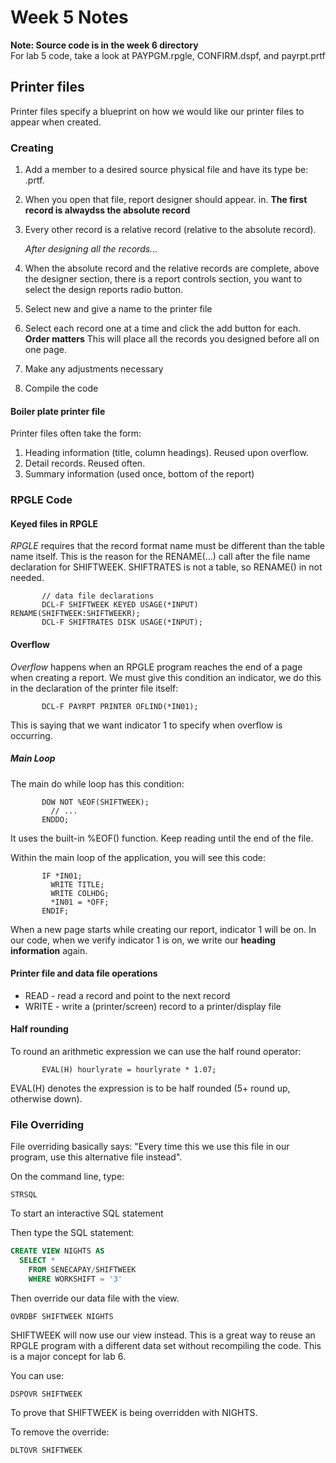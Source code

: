 # Week 5 Notes

**Note: Source code is in the week 6 directory**  
For lab 5 code, take a look at PAYPGM.rpgle, CONFIRM.dspf, and payrpt.prtf

## Printer files

Printer files specify a blueprint on how we would like our printer
files to appear when created.

### Creating

1. Add a member to a desired source physical file and have its type be: .prtf.
2. When you open that file, report designer should appear.
   in. **The first record is alwaydss the absolute record**
3. Every other record is a relative record (relative to the absolute record).

   _After designing all the records..._

4. When the absolute record and the relative records are complete, above the
   designer section, there is a report controls section, you want to select the
   design reports radio button.
5. Select new and give a name to the printer file
6. Select each record one at a time and click the add button for each. **Order
   matters** This will place all the records you designed before all on one
   page.
7. Make any adjustments necessary
8. Compile the code

#### Boiler plate printer file

Printer files often take the form:

1. Heading information (title, column headings). Reused upon overflow.
2. Detail records. Reused often.
3. Summary information (used once, bottom of the report)

### RPGLE Code

#### Keyed files in RPGLE

_RPGLE_ requires that the record format name must be different than the table
name itself. This is the reason for the RENAME(...) call after the file name
declaration for SHIFTWEEK. SHIFTRATES is not a table, so RENAME() in not
needed.

```RPGLE
       // data file declarations
       DCL-F SHIFTWEEK KEYED USAGE(*INPUT) RENAME(SHIFTWEEK:SHIFTWEEKR);
       DCL-F SHIFTRATES DISK USAGE(*INPUT);
```

#### Overflow

_Overflow_ happens when an RPGLE program reaches the end of a page when
creating
a report. We must give this condition an indicator, we do this in the
declaration of the printer file itself:

```RPGLE
       DCL-F PAYRPT PRINTER OFLIND(*IN01);
```

This is saying that we want indicator 1 to specify when overflow is occurring.

##### Main Loop

The main do while loop has this condition:

```RPGLE
       DOW NOT %EOF(SHIFTWEEK);
         // ...
       ENDDO;
```

It uses the built-in %EOF() function. Keep reading until the end of the file.

Within the main loop of the application, you will see this code:

```RPGLE
       IF *IN01;
         WRITE TITLE;
         WRITE COLHDG;
         *IN01 = *OFF;
       ENDIF;
```

When a new page starts while creating our report, indicator 1 will be on. In
our code, when we verify indicator 1 is on, we write our **heading
information** again.

#### Printer file and data file operations

- READ - read a record and point to the next record
- WRITE - write a (printer/screen) record to a printer/display file

#### Half rounding

To round an arithmetic expression we can use the half round operator:

```RPGLE
       EVAL(H) hourlyrate = hourlyrate * 1.07;
```

EVAL(H) denotes the expression is to be half rounded (5+ round up, otherwise
down).

### File Overriding

File overriding basically says: "Every time this we use this file in our
program, use this alternative file instead".

On the command line, type:

```CLLE
STRSQL
```

To start an interactive SQL statement

Then type the SQL statement:

```SQL
CREATE VIEW NIGHTS AS
  SELECT *
    FROM SENECAPAY/SHIFTWEEK
    WHERE WORKSHIFT = '3'
```

Then override our data file with the view.

```CLLE
OVRDBF SHIFTWEEK NIGHTS
```

SHIFTWEEK will now use our view instead. This is a
great way to reuse an RPGLE program with a different data set without
recompiling the code. This is a major concept for lab 6.

You can use:

```CLLE
DSPOVR SHIFTWEEK
```

To prove that SHIFTWEEK is being overridden with NIGHTS.

To remove the override:

```CLLE
DLTOVR SHIFTWEEK
```
